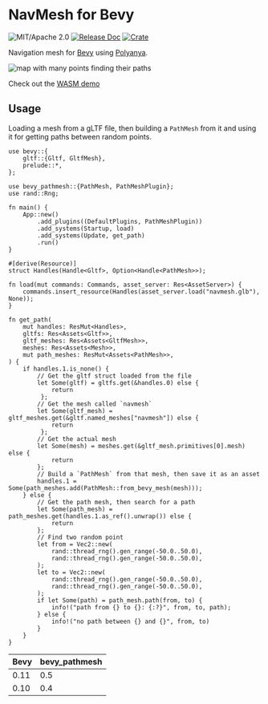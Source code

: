 # NavMesh for Bevy

![MIT/Apache 2.0](https://img.shields.io/badge/license-MIT%2FApache-blue.svg)
[![Release Doc](https://docs.rs/bevy_pathmesh/badge.svg)](https://docs.rs/bevy_pathmesh)
[![Crate](https://img.shields.io/crates/v/bevy_pathmesh.svg)](https://crates.io/crates/bevy_pathmesh)

Navigation mesh for [Bevy](http://github.com/bevyengine/bevy) using [Polyanya](https://github.com/vleue/polyanya).

![map with many points finding their paths](https://raw.githubusercontent.com/vleue/bevy_pathmesh/main/screenshots/many.png)

Check out the [WASM demo](https://vleue.github.io/bevy_pathmesh/)

## Usage

Loading a mesh from a gLTF file, then building a `PathMesh` from it and using it for getting paths between random points.

```rust,no_run
use bevy::{
    gltf::{Gltf, GltfMesh},
    prelude::*,
};

use bevy_pathmesh::{PathMesh, PathMeshPlugin};
use rand::Rng;

fn main() {
    App::new()
        .add_plugins((DefaultPlugins, PathMeshPlugin))
        .add_systems(Startup, load)
        .add_systems(Update, get_path)
        .run()
}

#[derive(Resource)]
struct Handles(Handle<Gltf>, Option<Handle<PathMesh>>);

fn load(mut commands: Commands, asset_server: Res<AssetServer>) {
    commands.insert_resource(Handles(asset_server.load("navmesh.glb"), None));
}

fn get_path(
    mut handles: ResMut<Handles>,
    gltfs: Res<Assets<Gltf>>,
    gltf_meshes: Res<Assets<GltfMesh>>,
    meshes: Res<Assets<Mesh>>,
    mut path_meshes: ResMut<Assets<PathMesh>>,
) {
    if handles.1.is_none() {
        // Get the gltf struct loaded from the file
        let Some(gltf) = gltfs.get(&handles.0) else {
            return
         };
        // Get the mesh called `navmesh`
        let Some(gltf_mesh) = gltf_meshes.get(&gltf.named_meshes["navmesh"]) else {
            return
         };
        // Get the actual mesh
        let Some(mesh) = meshes.get(&gltf_mesh.primitives[0].mesh) else {
            return
        };
        // Build a `PathMesh` from that mesh, then save it as an asset
        handles.1 = Some(path_meshes.add(PathMesh::from_bevy_mesh(mesh)));
    } else {
        // Get the path mesh, then search for a path
        let Some(path_mesh) = path_meshes.get(handles.1.as_ref().unwrap()) else {
            return
        };
        // Find two random point
        let from = Vec2::new(
            rand::thread_rng().gen_range(-50.0..50.0),
            rand::thread_rng().gen_range(-50.0..50.0),
        );
        let to = Vec2::new(
            rand::thread_rng().gen_range(-50.0..50.0),
            rand::thread_rng().gen_range(-50.0..50.0),
        );
        if let Some(path) = path_mesh.path(from, to) {
            info!("path from {} to {}: {:?}", from, to, path);
        } else {
            info!("no path between {} and {}", from, to)
        }
    }
}
```

|Bevy|bevy_pathmesh|
|---|---|
|0.11|0.5|
|0.10|0.4|
